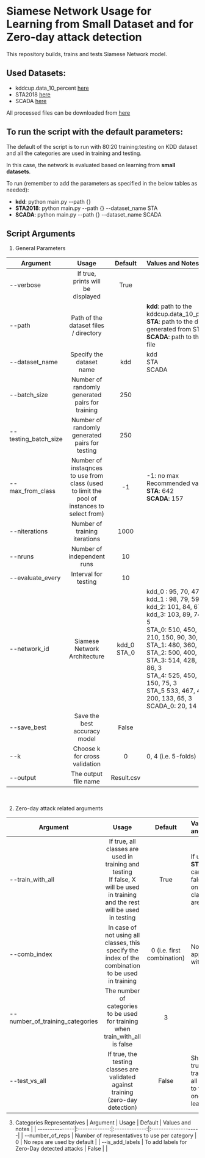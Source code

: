 # Siamese Network Usage for Learning from Small Dataset and for Zero-day attack detection

This repository builds, trains and tests Siamese Network model.

## Used Datasets:
- kddcup.data_10_percent [here](http://kdd.ics.uci.edu/databases/kddcup99/kddcup99.html)
- STA2018 [here](https://github.com/elud074/STA2018)
- SCADA [here](https://www.sciencedirect.com/science/article/pii/S2352340917303402)

All processed files can be downloaded from [here](https://www.dropbox.com/sh/8y9jni9einfjnyd/AADcSqNs4cG0sQfy2Cias4tfa?dl=0)

## To run the script with the default parameters:
The default of the script is to run with 80:20 training:testing on KDD dataset and all the categories are used in training and testing. 

In this case, the network  is evaluated based on learning from **small datasets**.

To run (remember to add the parameters as specified in the below tables as needed):
- **kdd**: python main.py --path {}
- **STA2018**: python main.py --path {} --dataset_name STA 
- **SCADA**: python main.py --path {} --dataset_name SCADA 


## Script Arguments
1. General Parameters

| Argument       | Usage        				 	     | Default       |  Values and Notes	          |
| ---------------|:-------------------------------------:|:-------------:|:-------------------|
| --verbose      | If true, prints will be displayed     | True 		 | 	 				  |
| --path         | Path of the dataset files / directory |               | **kdd**: path to the kddcup.data_10_percent_corrected <br> **STA**: path to the directory generated from STA preprocessing <br> **SCADA**: path to the processed csv file|
| --dataset_name | Specify the dataset name              | kdd           | kdd <br> STA <br> SCADA  |
| --batch_size   | Number of randomly generated pairs for training | 250 |                   |
| --testing_batch_size | Number of randomly generated pairs for testing | 250 ||
| --max_from_class | Number of instaqnces to use from class (used to limit the pool of instances to select from) | -1 | -1: no max <br> Recommended values **kdd**: 1200 <br> **STA**: 642 <br> **SCADA**: 157 | 
| --niterations | Number of training iterations | 1000 ||
| --nruns | Number of independent runs | 10 ||
| --evaluate_every | Interval for testing       | 10 || 
| --network_id   | Siamese Network Architecture          | kdd_0 <br> STA_0 | kdd_0 : 95, 70, 47, 23, 5 <br> kdd_1 : 98, 79, 59, 39, 20, 5 <br> kdd_2: 101, 84, 67, 51, 24, 17, 5 <br> kdd_3: 103, 89, 74, 59, 44, 30, 15, 5 <br> STA_0: 510, 450, 390, 330, 270, 210, 150, 90, 30, 3 <br> STA_1: 480, 360, 240, 120, 3 <br> STA_2: 500, 400, 300, 200, 100, 3 <br> STA_3: 514, 428, 342, 257, 171, 86, 3 <br> STA_4: 525, 450, 375, 300, 225, 150, 75, 3 <br> STA_5 533, 467, 400, 333, 267, 200, 133, 65, 3 <br> SCADA_0: 20, 14 | 
| --save_best | Save the best accuracy model | False || 
| --k | Choose k for cross validation | 0 | 0, 4 (i.e. 5-folds) | 
| --output  | The output file name | Result.csv ||

<br>

2. Zero-day attack related arguments

| Argument       | Usage         | Default       |  Values and notes          |
| ---------------|:-------------:|:-------------:|:--------------------|
| --train_with_all | If true, all classes are used in training and testing <br> If false, X will be used in training and the rest will be used in testing | True | If using **STA**, cannot be false as only 3 classes are there |
| --comb_index    | In case of not using all classes, this specify the index of the combination to be used in training  | 0 (i.e. first combination) | Not applicable with **STA** |
| --number_of_training_categories | The number of categories to be used for training when train_with_all is false | 3 ||
| --test_vs_all   | If true, the testing classes are validated against training (zero-day detection) | False | Should be true if train with all is false to test one shot learning |

3. Categories Representatives
| Argument       | Usage         | Default       |  Values and notes          |
| ---------------|:-------------:|:-------------:|:--------------------|
| --number_of_reps | Number of representatives to use per category | 0  | No reps are used by default |
| --is_add_labels | To add labels for Zero-Day detected attacks | False | |



